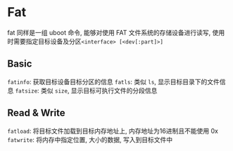 # Fat

fat 同样是一组 uboot 命令, 能够对使用 FAT 文件系统的存储设备进行读写, 使用时需要指定目标设备及分区`<interface> [<dev[:part]>]`

## Basic

`fatinfo`: 获取目标设备目标分区的信息
`fatls`: 类似 `ls`, 显示目标目录下的文件信息
`fatsize`: 类似 `size`, 显示目标可执行文件的分段信息

## Read & Write

`fatload`: 将目标文件加载到目标内存地址上, 内存地址为16进制且不能使用 0x
`fatwrite`: 将内存中指定位置, 大小的数据, 写入到目标文件中